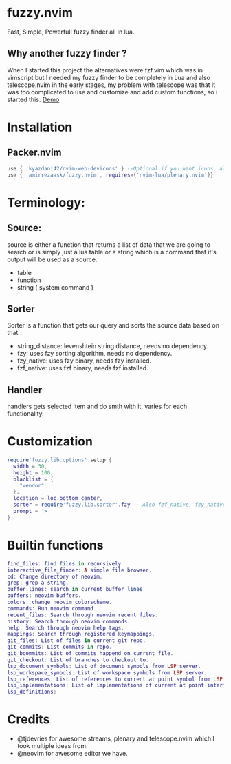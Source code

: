 # fuzzy.nvim
Fast, Simple, Powerfull fuzzy finder all in lua.

## Why another fuzzy finder ?
When I started this project the alternatives were fzf.vim which was in vimscript but I needed my fuzzy finder to be completely in Lua and also telescope.nvim in the early stages, my problem with telescope was that it was too complicated
 to use and customize and add custom functions, so i started this.
[Demo](https://www.youtube.com/watch?v=YCUSN59FBSY)

# Installation
## Packer.nvim
```lua
use { 'kyazdani42/nvim-web-devicons' } --Optional if you want icons, also you need to have a patched font, look at nvim-web-devicons README for information.
use { 'amirrezaask/fuzzy.nvim', requires={'nvim-lua/plenary.nvim'}}
```

# Terminology:
## Source:
source is either a function that returns a list of data that we are going to search or is simply just a lua table or a string which is a command that it's output will be used as a source.
- table
- function
- string ( system command )

## Sorter
Sorter is a function that gets our query and sorts the source data based on that.
- string_distance: levenshtein string distance, needs no dependency.
- fzy: uses fzy sorting algorithm, needs no dependency.
- fzy_native: uses fzy binary, needs fzy installed.
- fzf_native: uses fzf binary, needs fzf installed.

## Handler
handlers gets selected item and do smth with it, varies for each functionality.

# Customization
```lua
require'fuzzy.lib.options'.setup {
  width = 30,
  height = 100,
  blacklist = {
    "vendor"
  },
  location = loc.bottom_center,
  sorter = require'fuzzy.lib.sorter'.fzy -- Also fzf_native, fzy_native, string_distance are supported
  prompt = '> '
}
```
# Builtin functions
``` lua
find_files: find files in recursively
interactive_file_finder: A simple file browser.
cd: Change directory of neovim.
grep: grep a string.
buffer_lines: search in current buffer lines
buffers: neovim buffers.
colors: change neovim colorscheme.
commands: Run neovim command.
recent_files: Search through neovim recent files.
history: Search through neovim commands.
help: Search through neovim help tags.
mappings: Search through registered keymappings.
git_files: List of files in current git repo.
git_commits: List commits in repo.
git_bcommits: List of commits happend on current file.
git_checkout: List of branches to checkout to.
lsp_document_symbols: List of document symbols from LSP server.
lsp_workspace_symbols: List of workspace symbols from LSP server.
lsp_references: List of references to current at point symbol from LSP server.
lsp_implementations: List of implementations of current at point interface from LSP server.
lsp_definitions:
```

# Credits
- @tjdevries for awesome streams, plenary and telescope.nvim which I took multiple ideas from.
- @neovim for awesome editor we have.
